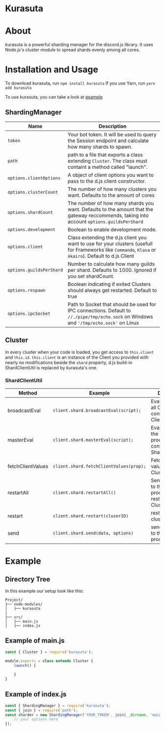 # Kurasuta

# About

kurasuta is a powerful sharding manager for the discord.js library. It uses Node.js's cluster module to spread shards evenly among all cores.

# Installation and Usage
To download kurasuta, run `npm install kurasuta`
If you use Yarn, run `yarn add kurasuta`

To use kurasuta, you can take a look at [example](https://github.com/Dev-Yukine/Custom-Sharder#example)

## ShardingManager
| Name                     | Description                                                                                                                                             |
|--------------------------|---------------------------------------------------------------------------------------------------------------------------------------------------------|
| `token`                  | Your bot token. It will be used to query the Session endpoint and calculate how many shards to spawn.                                                   |
| `path`                   | path to a file that exports a class extending `Cluster`. The class must containt a method called "launch".                                              |
| `options.clientOptions`  | A object of client options you want to pass to the d.js client constructor.                                                                             |
| `options.clusterCount`   | The number of how many clusters you want. Defaults to the amount of cores                                                                               |
| `options.shardCount`     | The number of how many shards you want. Defaults to the amount that the gateway reccommends, taking into account `options.guildsPerShard`               |
| `options.development`    | Boolean to enable development mode.                                                                                                                     |
| `options.client`         | Class extending the d.js client you want to use for your clusters (usefull for Frameworks like `Commando`, `Klasa` or `Akairo`). Default to d.js Client |
| `options.guildsPerShard` | Number to calculate how many guilds per shard. Defaults to 1000. Ignored if you set shardCount.                                                         |
| `options.respawn`        | Boolean indicating if exited Clusters should always get restarted. Default to true                                                                      |
| `options.ipcSocket`      | Path to Socket that should be used for IPC connections. Default to `//./pipe/tmp/echo.sock` on Windows and `'/tmp/echo.sock'` on Linux                  |

## Cluster

In every cluster when your code is loaded, you get access to `this.client` and `this.id`. `this.client` is an instance of the Client you provided with nearly no modifications beside the `shard` property, d.js build-in ShardClientUtil is replaced by kurasuta's one.

### ShardClientUtil

| Method            | Example                                 | Description                                                           | Returns        |
|-------------------|-----------------------------------------|-----------------------------------------------------------------------|----------------|
| broadcastEval     | `client.shard.broadcastEval(script);`   | Eval's a script on all Clusters in context of the Client              | Promise<any[]> |
| masterEval        | `client.shard.masterEval(script);`      | Eval a script on the master process in context of the ShardingManager | Promise<any>   |
| fetchClientValues | `client.shard.fetchClientValues(prop);` | Fetch a Client value on all Clusters                                  | Promise<any[]> |
| restartAll        | `client.shard.restartAll()`             | Sends a message to the master process to kill & restart all Clusters  | Promise<void>  |
| restart           | `client.shard.restart(cluserID)`        | restart a specific cluster by id                                      | Promise<void>  |
| send              | `client.shard.send(data, options)`      | send a message to the master process                                  | Promise<void>  |

# Example

## Directory Tree

In this example our setup look like this:

```
Project/
├── node-modules/
│   ├── kurasuta
|
├── src/
│   ├── main.js
|   ├── index.js
```

## Example of main.js
```javascript
const { Cluster } = require('kurasuta');

module.exports = class extends Cluster {
	launch() {
		
	}
}
```

## Example of index.js
```javascript
const { ShardingManager } = require('kurasuta');
const { join } = require('path');
const sharder = new ShardingManager('YOUR_TOKEN', join(__dirname, 'main'), {
	// your options here
});
```